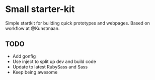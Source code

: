 # Small starter-kit

Simple startkit for building quick prototypes and webpages.
Based on workflow at @Kunstmaan.


## TODO
- Add gonfig
- Use inject to split up dev and build code
- Update to latest RubySass and Sass
- Keep being awesome
